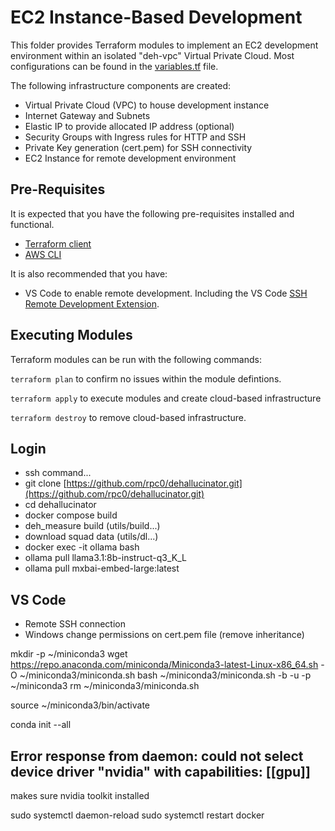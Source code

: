 # EC2 Instance-Based Development

This folder provides Terraform modules to implement an EC2 development environment within an isolated "deh-vpc" Virtual Private Cloud.  Most configurations can be found in the [variables.tf](variables.tf) file.

The following infrastructure components are created:

* Virtual Private Cloud (VPC) to house development instance
* Internet Gateway and Subnets
* Elastic IP to provide allocated IP address (optional)
* Security Groups with Ingress rules for HTTP and SSH
* Private Key generation (cert.pem) for SSH connectivity
* EC2 Instance for remote development environment

## Pre-Requisites

It is expected that you have the following pre-requisites installed and functional.

* [Terraform client](https://developer.hashicorp.com/terraform/tutorials/aws-get-started/install-cli)
* [AWS CLI](https://docs.aws.amazon.com/cli/latest/userguide/getting-started-install.html)

It is also recommended that you have:

* VS Code to enable remote development.  Including the VS Code [SSH Remote Development Extension](https://marketplace.visualstudio.com/items?itemName=ms-vscode-remote.remote-ssh).

## Executing Modules

Terraform modules can be run with the following commands:

`terraform plan` to confirm no issues within the module defintions.

`terraform apply` to execute modules and create cloud-based infrastructure

`terraform destroy` to remove cloud-based infrastructure.

## Login

* ssh command...
* git clone [https://github.com/rpc0/dehallucinator.git](https://github.com/rpc0/dehallucinator.git)
* cd dehallucinator
* docker compose build
* deh_measure build (utils/build...)
* download squad data (utils/dl...)
* docker exec -it ollama bash
* ollama pull llama3.1:8b-instruct-q3_K_L
* ollama pull mxbai-embed-large:latest

## VS Code

* Remote SSH connection
* Windows change permissions on cert.pem file (remove inheritance)

mkdir -p ~/miniconda3
wget https://repo.anaconda.com/miniconda/Miniconda3-latest-Linux-x86_64.sh -O ~/miniconda3/miniconda.sh
bash ~/miniconda3/miniconda.sh -b -u -p ~/miniconda3
rm ~/miniconda3/miniconda.sh

source ~/miniconda3/bin/activate

conda init --all

## Error response from daemon: could not select device driver "nvidia" with capabilities: [[gpu]]

makes sure nvidia toolkit installed

sudo systemctl daemon-reload
sudo systemctl restart docker